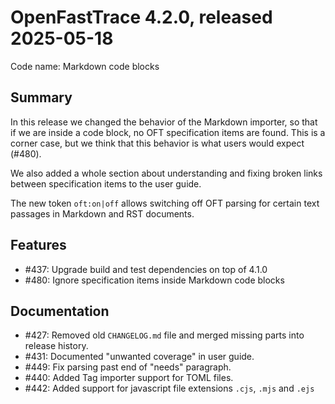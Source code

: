 # OpenFastTrace 4.2.0, released 2025-05-18

Code name: Markdown code blocks

## Summary

In this release we changed the behavior of the Markdown importer, so that if we are inside a code block, no OFT specification items are found. This is a corner case, but we think that this behavior is what users would expect (#480).

We also added a whole section about understanding and fixing broken links between specification items to the user guide.

The new token `oft:on|off` allows switching off OFT parsing for certain text passages in Markdown and RST documents.

## Features

* #437: Upgrade build and test dependencies on top of 4.1.0
* #480: Ignore specification items inside Markdown code blocks

## Documentation

* #427: Removed old `CHANGELOG.md` file and merged missing parts into release history.
* #431: Documented "unwanted coverage" in user guide.
* #449: Fix parsing past end of "needs" paragraph.
* #440: Added Tag importer support for TOML files.
* #442: Added support for javascript file extensions `.cjs`, `.mjs` and `.ejs`
